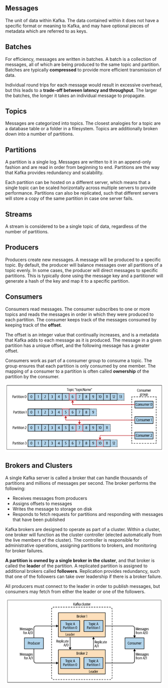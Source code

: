 ## Messages

The unit of data within Kafka. The data contained within it does not have a specific format or meaning to Kafka, and may have optional pieces of metadata which are referred to as keys.

## Batches

For efficiency, messages are written in batches. A batch is a collection of messages, all of which are being produced to the same topic and partition. Batches are typically **compressed** to provide more efficient transmission of data.

Individual round trips for each message would result in excessive overhead, but this leads to a **trade-off between latency and throughput**. The larger the batches, the longer it takes an individual message to propagate.

## Topics

Messages are categorized into topics. The closest analogies for a topic are a database table or a folder in a filesystem. Topics are additionally broken down into a number of partitions.

## Partitions

A partition is a single log. Messages are written to it in an append-only fashion and are read in order from beginning to end. Partitions are the way that Kafka provides redundancy and scalability.

Each partition can be hosted on a different server, which means that a single topic can be scaled horizontally across multiple servers to provide performance. Partitions can also be replicated, such that different servers will store a copy of the same partition in case one server fails.

## Streams

A stream is considered to be a single topic of data, regardless of the number of partitions.

## Producers

Producers create new messages. A message will be produced to a specific topic. By default, the producer will balance messages over all partitions of a topic evenly. In some cases, the producer will direct messages to specific partitions. This is typically done using the message key and a partitioner will generate a hash of the key and map it to a specific partition.

## Consumers

Consumers read messages. The consumer subscribes to one or more topics and reads the messages in order in which they were produced to each partition. The consumer keeps track of the messages consumed by keeping track of the **offset**.

The offset is an integer value that continually increases, and is a metadata that Kafka adds to each message as it is produced. The message in a given partition has a unique offset, and the following message has a greater offset.

Consumers work as part of a consumer group to consume a topic. The group ensures that each partition is only consumed by one member. The mapping of a consumer to a partition is often called **ownership** of the partition by the consumer.

<img src="../assets/consumers-topics-partitions.png">

## Brokers and Clusters

A single Kafka server is called a broker that can handle thousands of partitions and millions of messages per second. The broker performs the following:

- Receives messages from producers
- Assigns offsets to messages
- Writes the message to storage on disk
- Responds to fetch requests for partitions and responding with messages that have been published

Kafka brokers are designed to operate as part of a cluster. Within a cluster, one broker will function as the cluster controller (elected automatically from the live members of the cluster). The controller is responsible for administrative operations, assigning partitions to brokers, and monitoring for broker failures.

**A partition is owned by a single broker in the cluster**, and that broker is called the **leader** of the partition. A replicated partition is assigned to additional brokers called **followers**. Replication provides redundancy, such that one of the followers can take over leadership if there is a broker failure.

All producers must connect to the leader in order to publish messages, but consumers may fetch from either the leader or one of the followers.

<img src="../assets/brokers-clusters.png">
